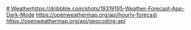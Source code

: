 [# Weather](https://dribbble.com/shots/19319195-Weather-Forecast-App-Dark-Mode)https://dribbble.com/shots/19319195-Weather-Forecast-App-Dark-Mode
https://openweathermap.org/api/hourly-forecast
https://openweathermap.org/api/geocoding-api
